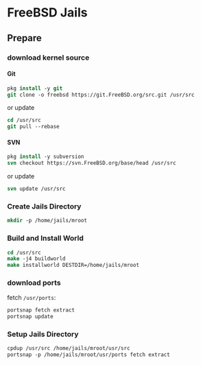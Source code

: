 # FreeBSD Jails
## Prepare
### download kernel source
#### Git
```tcsh
pkg install -y git
git clone -o freebsd https://git.FreeBSD.org/src.git /usr/src
```
or update
```tcsh
cd /usr/src
git pull --rebase
```
#### SVN
```tcsh
pkg install -y subversion
svn checkout https://svn.FreeBSD.org/base/head /usr/src
```
or update
```tcsh
svn update /usr/src
```
### Create Jails Directory
```tcsh
mkdir -p /home/jails/mroot
```
### Build and Install World
```tcsh
cd /usr/src
make -j4 buildworld
make installworld DESTDIR=/home/jails/mroot
```
### download ports
fetch `/usr/ports`:
```tcsh
portsnap fetch extract
portsnap update
```
### Setup Jails Directory
```tcsh
cpdup /usr/src /home/jails/mroot/usr/src
portsnap -p /home/jails/mroot/usr/ports fetch extract
```

